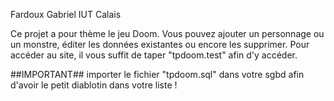

Fardoux Gabriel
IUT Calais



Ce projet a pour thème le jeu Doom. Vous pouvez ajouter un personnage ou un monstre, éditer les données existantes ou encore les supprimer.
Pour accéder au site, il vous suffit de taper "tpdoom.test" afin d'y accéder.


##IMPORTANT##
importer le fichier "tpdoom.sql" dans votre sgbd afin d'avoir le petit diablotin dans votre liste !
